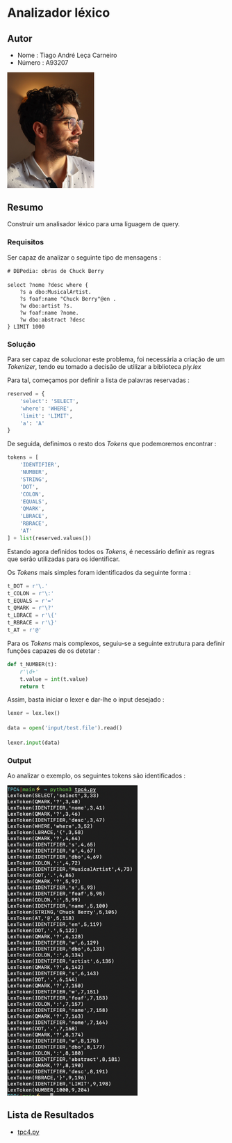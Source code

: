 # Analizador léxico

## Autor
- Nome : Tiago André Leça Carneiro
- Número : A93207

<img src = "../media/722ff411-84c8-44a3-b34d-b639022e9b0e.jpg" alt = "eu" style="text-align = center;" width = "200">

## Resumo

Construir um analisador léxico para uma liguagem de query.

### Requisitos

Ser capaz de analizar o seguinte tipo de mensagens :

```
# DBPedia: obras de Chuck Berry

select ?nome ?desc where {
    ?s a dbo:MusicalArtist.
    ?s foaf:name "Chuck Berry"@en .
    ?w dbo:artist ?s.
    ?w foaf:name ?nome.
    ?w dbo:abstract ?desc
} LIMIT 1000
```
### Solução 

Para ser capaz de solucionar este problema, foi necessária a criação de um *Tokenizer*, tendo eu tomado a decisão de utilizar a biblioteca *ply.lex*

Para tal, começamos por definir a lista de palavras reservadas : 

```py
reserved = {
    'select': 'SELECT',
    'where': 'WHERE',
    'limit': 'LIMIT',
    'a': 'A'
}
```

De seguida, definimos o resto dos *Tokens* que podemoremos encontrar :

```py
tokens = [
    'IDENTIFIER',
    'NUMBER',
    'STRING',
    'DOT',
    'COLON',
    'EQUALS',
    'QMARK',
    'LBRACE',
    'RBRACE',
    'AT'
] + list(reserved.values())
```

Estando agora definidos todos os *Tokens*, é necessário definir as regras que serão utilizadas para os identificar.

Os *Tokens* mais simples foram identificados da seguinte forma :

```py
t_DOT = r'\.'
t_COLON = r'\:'
t_EQUALS = r'='
t_QMARK = r'\?'
t_LBRACE = r'\{'
t_RBRACE = r'\}'
t_AT = r'@'
```

Para os *Tokens* mais complexos, seguiu-se a seguinte extrutura para definir funções capazes de os detetar : 

```py
def t_NUMBER(t):
    r'\d+'
    t.value = int(t.value)
    return t
```

Assim, basta iniciar o lexer e dar-lhe o input desejado :
```py
lexer = lex.lex()

data = open('input/test.file').read()

lexer.input(data)
```


### Output

Ao analizar o exemplo, os seguintes tokens são identificados : 

<img src = "image.png" alt = "output" style="text-align = center;" width = "300">

## Lista de Resultados

- [tpc4.py](tpc4.py)
